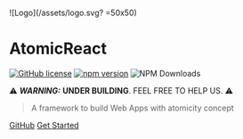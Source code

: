 
</br>
![Logo](/assets/logo.svg? =50x50)

# AtomicReact
[![GitHub license](https://img.shields.io/badge/license-MIT-blue.svg)](https://github.com/Guihgo/AtomicReact/blob/master/LICENSE)
[![npm version](https://img.shields.io/npm/v/atomicreact.svg?style=flat)](https://www.npmjs.com/package/atomicreact) ![NPM Downloads](https://img.shields.io/npm/dt/atomicreact.svg)

:warning:
***WARNING:*** **UNDER BUILDING**. FEEL FREE TO HELP US.
:warning:
> A framework to build Web Apps with atomicity concept

[GitHub](https://github.com/Guihgo/AtomicReact/)
[Get Started](getStarted.md)
